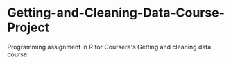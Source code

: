 # Getting-and-Cleaning-Data-Course-Project
Programming assignment in R for Coursera's Getting and cleaning data course
